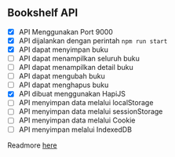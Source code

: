 ## Bookshelf API
- [x] API Menggunakan Port 9000
- [x] API dijalankan dengan perintah ``npm run start``
- [x] API dapat menyimpan buku
- [ ] API dapat menampilkan seluruh buku
- [ ] API dapat menampilkan detail buku
- [ ] API dapat mengubah buku
- [ ] API dapat menghapus buku
- [x] API dibuat menggunakan HapiJS
- [ ] API menyimpan data melalui localStorage
- [ ] API menyimpan data melalui sessionStorage
- [ ] API menyimpan data melalui Cookie
- [ ] API menyimpan melalui IndexedDB

Readmore [here](https://www.dicoding.com/academies/261/tutorials/14967/submission-guidance)